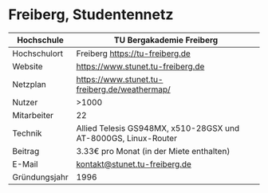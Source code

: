 # Freiberg, Studentennetz

Hochschule     | TU Bergakademie Freiberg
---------------|----------------------------------------------------------------
Hochschulort   | Freiberg <https://tu-freiberg.de>
Website        | <https://www.stunet.tu-freiberg.de>
Netzplan       | <https://www.stunet.tu-freiberg.de/weathermap/>
Nutzer         | \>1000
Mitarbeiter    | 22
Technik        | Allied Telesis GS948MX, x510-28GSX und AT-8000GS, Linux-Router
Beitrag        | 3.33€ pro Monat (in der Miete enthalten)
E-Mail         | <kontakt@stunet.tu-freiberg.de>
Gründungsjahr  | 1996
